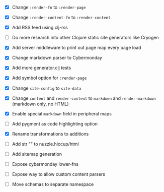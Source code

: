 - [x] Change `:render-fn` to `:render-page`
- [x] Change `:render-content-fn` to `:render-content`
- [x] Add RSS feed using clj-rss
- [ ] Do more research into other Clojure static site generators like Cryogen
- [x] Add server middleware to print out page map every page load
- [x] Change markdown parser to Cybermonday
- [x] Add more generator.clj tests
- [x] Add symbol option for `:render-page`
- [x] Change `site-config` to `site-data`
- [x] Change `content` and `render-content` to `markdown` and `render-markdown` (markdown only, no HTML)
- [x] Enable special `markdown` field in peripheral maps
- [ ] Add pygment as code highlighting option
- [x] Rename transformations to additions
- [ ] Add str "<DOCTYPE html>" to nuzzle.hiccup/html
- [ ] Add sitemap generation
- [ ] Expose cybermonday lower-fns
- [ ] Expose way to allow custom content parsers
- [ ] Move schemas to separate namespace

